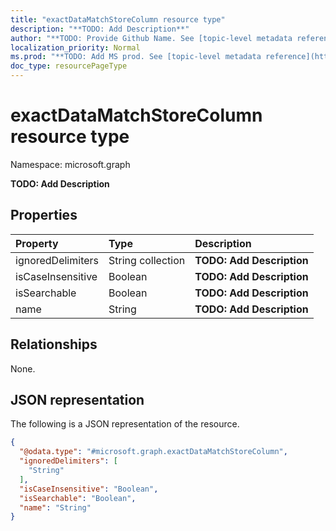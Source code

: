 ```yaml
---
title: "exactDataMatchStoreColumn resource type"
description: "**TODO: Add Description**"
author: "**TODO: Provide Github Name. See [topic-level metadata reference](https://msgo.azurewebsites.net/add/document/guidelines/metadata.html#topic-level-metadata)**"
localization_priority: Normal
ms.prod: "**TODO: Add MS prod. See [topic-level metadata reference](https://msgo.azurewebsites.net/add/document/guidelines/metadata.html#topic-level-metadata)**"
doc_type: resourcePageType
---
```


# exactDataMatchStoreColumn resource type

Namespace: microsoft.graph



**TODO: Add Description**

## Properties
|Property|Type|Description|
|:---|:---|:---|
|ignoredDelimiters|String collection|**TODO: Add Description**|
|isCaseInsensitive|Boolean|**TODO: Add Description**|
|isSearchable|Boolean|**TODO: Add Description**|
|name|String|**TODO: Add Description**|

## Relationships
None.

## JSON representation
The following is a JSON representation of the resource.
<!-- {
  "blockType": "resource",
  "@odata.type": "microsoft.graph.exactDataMatchStoreColumn"
}
-->
``` json
{
  "@odata.type": "#microsoft.graph.exactDataMatchStoreColumn",
  "ignoredDelimiters": [
    "String"
  ],
  "isCaseInsensitive": "Boolean",
  "isSearchable": "Boolean",
  "name": "String"
}
```

